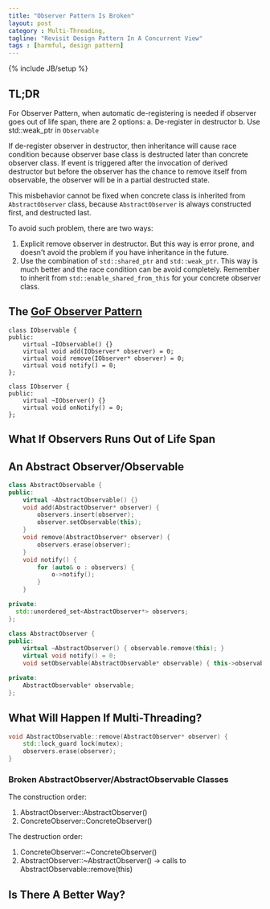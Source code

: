 ```yaml
---
title: "Observer Pattern Is Broken"
layout: post
category : Multi-Threading,
tagline: "Revisit Design Pattern In A Concurrent View"
tags : [harmful, design pattern]
---
```

{% include JB/setup %}

## TL;DR

For Observer Pattern, when automatic de-registering is needed if observer goes out of life span, there are 2 options:
	a. De-register in destructor
	b. Use std::weak_ptr in `Observable`

If de-register observer in destructor, then inheritance will cause race condition because observer base class is destructed later than
 concrete observer class. If event is triggered after the invocation of derived destructor but before the observer has the chance to
 remove itself from observable, the observer will be in a partial destructed state.

This misbehavior cannot be fixed when concrete class is inherited from `AbstractObserver` class, because `AbstractObserver` is always
 constructed first, and destructed last.

To avoid such problem, there are two ways:
1. Explicit remove observer in destructor. But this way is error prone, and doesn't avoid the problem if you have inheritance in the future.
2. Use the combination of `std::shared_ptr` and `std::weak_ptr`. This way is much better and the race condition can be avoid completely.
 Remember to inherit from `std::enable_shared_from_this` for your concrete observer class.

## The [GoF Observer Pattern]

```
class IObservable {
public:
	virtual ~IObservable() {}
	virtual void add(IObserver* observer) = 0;
	virtual void remove(IObserver* observer) = 0;
	virtual void notify() = 0;
};

class IObserver {
public:
	virtual ~IObserver() {}
	virtual void onNotify() = 0;
};
```

## What If Observers Runs Out of Life Span

## An Abstract Observer/Observable

```C++
class AbstractObservable {
public:
	virtual ~AbstractObservable() {}
	void add(AbstractObserver* observer) {
		observers.insert(observer);
		observer.setObservable(this);
	}
	void remove(AbstractObserver* observer) {
		observers.erase(observer);
	}
	void notify() {
		for (auto& o : observers) {
			o->notify();
		}
	}

private:
  std::unordered_set<AbstractObserver*> observers;
};

class AbstractObserver {
public:
	virtual ~AbstractObserver() { observable.remove(this); }
	virtual void notify() = 0;
	void setObservable(AbstractObservable* observable) { this->observable = observable; }

private:
	AbstractObservable* observable;
};
```

## What Will Happen If Multi-Threading?

```C++
void AbstractObservable::remove(AbstractObserver* observer) {
	std::lock_guard lock(mutex);
	observers.erase(observer);
}
```

### Broken AbstractObserver/AbstractObservable Classes

The construction order:

1. AbstractObserver::AbstractObserver()
2. ConcreteObserver::ConcreteObserver()

The destruction order:

1. ConcreteObserver::~ConcreteObserver()
2. AbstractObserver::~AbstractObserver() -> calls to AbstractObservable::remove(this)

## Is There A Better Way?

[GoF Observer Pattern]: http://en.wikipedia.org/wiki/Observer_pattern
